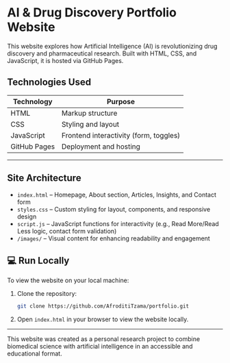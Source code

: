 # AI & Drug Discovery Portfolio Website

This website explores how Artificial Intelligence (AI) is revolutionizing drug discovery and pharmaceutical research. Built with HTML, CSS, and JavaScript, it is hosted via GitHub Pages.

##  Technologies Used

| Technology     | Purpose                                   |
|----------------|-------------------------------------------|
| HTML           | Markup structure                          |
| CSS            | Styling and layout                        |
| JavaScript     | Frontend interactivity (form, toggles)    |
| GitHub Pages   | Deployment and hosting                    |

---

##  Site Architecture

- `index.html` – Homepage, About section, Articles, Insights, and Contact form  
- `styles.css` – Custom styling for layout, components, and responsive design  
- `script.js` – JavaScript functions for interactivity (e.g., Read More/Read Less logic, contact form validation)  
- `/images/` – Visual content for enhancing readability and engagement


## 💻 Run Locally

To view the website on your local machine:

1. Clone the repository:
   ```bash
   git clone https://github.com/AfroditiTzama/portfolio.git

2. Open `index.html` in your browser to view the website locally.


---



   This website was created as a personal research project to combine biomedical science with artificial intelligence in an accessible and educational format.

